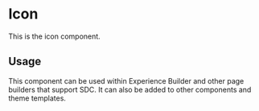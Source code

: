 
# Icon

This is the icon component.

## Usage

This component can be used within Experience Builder and other page builders
that support SDC. It can also be added to other components and theme templates.
